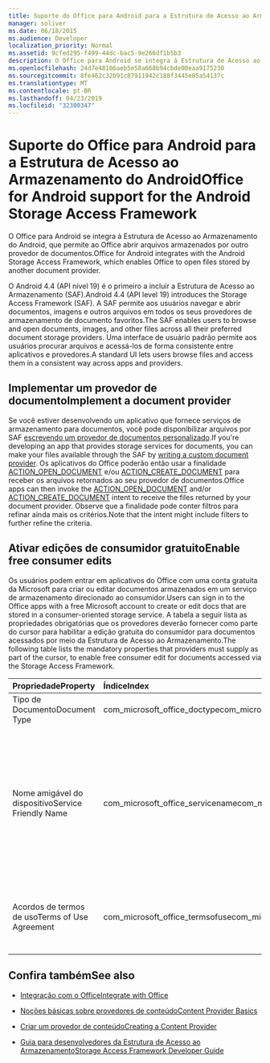 ```yaml
---
title: Suporte do Office para Android para a Estrutura de Acesso ao Armazenamento do Android
manager: soliver
ms.date: 06/18/2015
ms.audience: Developer
localization_priority: Normal
ms.assetid: 9cfed295-f499-44dc-bac5-9e266df1b5b3
description: O Office para Android se integra à Estrutura de Acesso ao Armazenamento do Android, que permite ao Office abrir arquivos armazenados por outro provedor de documentos.
ms.openlocfilehash: 24d7e48106aeb5e58a668b94cbde00eaa9175230
ms.sourcegitcommit: 8fe462c32b91c87911942c188f3445e85a54137c
ms.translationtype: MT
ms.contentlocale: pt-BR
ms.lasthandoff: 04/23/2019
ms.locfileid: "32300347"
---
```

# <a name="office-for-android-support-for-the-android-storage-access-framework"></a><span data-ttu-id="b9f1c-103">Suporte do Office para Android para a Estrutura de Acesso ao Armazenamento do Android</span><span class="sxs-lookup"><span data-stu-id="b9f1c-103">Office for Android support for the Android Storage Access Framework</span></span>

<span data-ttu-id="b9f1c-104">O Office para Android se integra à Estrutura de Acesso ao Armazenamento do Android, que permite ao Office abrir arquivos armazenados por outro provedor de documentos.</span><span class="sxs-lookup"><span data-stu-id="b9f1c-104">Office for Android integrates with the Android Storage Access Framework, which enables Office to open files stored by another document provider.</span></span>
  
<span data-ttu-id="b9f1c-105">O Android 4.4 (API nível 19) é o primeiro a incluir a Estrutura de Acesso ao Armazenamento (SAF).</span><span class="sxs-lookup"><span data-stu-id="b9f1c-105">Android 4.4 (API level 19) introduces the Storage Access Framework (SAF).</span></span> <span data-ttu-id="b9f1c-106">A SAF permite aos usuários navegar e abrir documentos, imagens e outros arquivos em todos os seus provedores de armazenamento de documento favoritos.</span><span class="sxs-lookup"><span data-stu-id="b9f1c-106">The SAF enables users to browse and open documents, images, and other files across all their preferred document storage providers.</span></span> <span data-ttu-id="b9f1c-107">Uma interface de usuário padrão permite aos usuários procurar arquivos e acessá-los de forma consistente entre aplicativos e provedores.</span><span class="sxs-lookup"><span data-stu-id="b9f1c-107">A standard UI lets users browse files and access them in a consistent way across apps and providers.</span></span>
  
## <a name="implement-a-document-provider"></a><span data-ttu-id="b9f1c-108">Implementar um provedor de documento</span><span class="sxs-lookup"><span data-stu-id="b9f1c-108">Implement a document provider</span></span>

<span data-ttu-id="b9f1c-109">Se você estiver desenvolvendo um aplicativo que fornece serviços de armazenamento para documentos, você pode disponibilizar arquivos por SAF [escrevendo um provedor de documentos personalizado](https://developer.android.com/guide/topics/providers/document-provider.html).</span><span class="sxs-lookup"><span data-stu-id="b9f1c-109">If you're developing an app that provides storage services for documents, you can make your files available through the SAF by [writing a custom document provider](https://developer.android.com/guide/topics/providers/document-provider.html).</span></span> <span data-ttu-id="b9f1c-110">Os aplicativos do Office poderão então usar a finalidade [ACTION_OPEN_DOCUMENT](https://developer.android.com/reference/android/content/Intent.html) e/ou [ACTION_CREATE_DOCUMENT](https://developer.android.com/reference/android/content/Intent.html) para receber os arquivos retornados ao seu provedor de documentos.</span><span class="sxs-lookup"><span data-stu-id="b9f1c-110">Office apps can then invoke the [ACTION_OPEN_DOCUMENT](https://developer.android.com/reference/android/content/Intent.html) and/or [ACTION_CREATE_DOCUMENT](https://developer.android.com/reference/android/content/Intent.html) intent to receive the files returned by your document provider.</span></span> <span data-ttu-id="b9f1c-111">Observe que a finalidade pode conter filtros para refinar ainda mais os critérios.</span><span class="sxs-lookup"><span data-stu-id="b9f1c-111">Note that the intent might include filters to further refine the criteria.</span></span> 
  
## <a name="enable-free-consumer-edits"></a><span data-ttu-id="b9f1c-112">Ativar edições de consumidor gratuito</span><span class="sxs-lookup"><span data-stu-id="b9f1c-112">Enable free consumer edits</span></span>

<span data-ttu-id="b9f1c-113">Os usuários podem entrar em aplicativos do Office com uma conta gratuita da Microsoft para criar ou editar documentos armazenados em um serviço de armazenamento direcionado ao consumidor.</span><span class="sxs-lookup"><span data-stu-id="b9f1c-113">Users can sign in to the Office apps with a free Microsoft account to create or edit docs that are stored in a consumer-oriented storage service.</span></span> <span data-ttu-id="b9f1c-114">A tabela a seguir lista as propriedades obrigatórias que os provedores deverão fornecer como parte do cursor para habilitar a edição gratuita do consumidor para documentos acessados por meio da Estrutura de Acesso ao Armazenamento.</span><span class="sxs-lookup"><span data-stu-id="b9f1c-114">The following table lists the mandatory properties that providers must supply as part of the cursor, to enable free consumer edit for documents accessed via the Storage Access Framework.</span></span>
  
|<span data-ttu-id="b9f1c-115">**Propriedade**</span><span class="sxs-lookup"><span data-stu-id="b9f1c-115">**Property**</span></span>|<span data-ttu-id="b9f1c-116">**Índice**</span><span class="sxs-lookup"><span data-stu-id="b9f1c-116">**Index**</span></span>|<span data-ttu-id="b9f1c-117">**Valor**</span><span class="sxs-lookup"><span data-stu-id="b9f1c-117">**Value**</span></span>|
|:-----|:-----|:-----|
|<span data-ttu-id="b9f1c-118">Tipo de Documento</span><span class="sxs-lookup"><span data-stu-id="b9f1c-118">Document Type</span></span>  <br/> |<span data-ttu-id="b9f1c-119">com_microsoft_office_doctype</span><span class="sxs-lookup"><span data-stu-id="b9f1c-119">com_microsoft_office_doctype</span></span>  <br/> |<span data-ttu-id="b9f1c-120">\<consumidor\></span><span class="sxs-lookup"><span data-stu-id="b9f1c-120">\<consumer\></span></span>  <br/> |
|<span data-ttu-id="b9f1c-121">Nome amigável do dispositivo</span><span class="sxs-lookup"><span data-stu-id="b9f1c-121">Service Friendly Name</span></span>  <br/> |<span data-ttu-id="b9f1c-122">com_microsoft_office_servicename</span><span class="sxs-lookup"><span data-stu-id="b9f1c-122">com_microsoft_office_servicename</span></span>  <br/> |<span data-ttu-id="b9f1c-123">Qualquer nome amigável para o serviço usado para identificar um documento na lista Recentes nos aplicativos do Office.</span><span class="sxs-lookup"><span data-stu-id="b9f1c-123">Any user-friendly name for the service, used to identify a document in the Recent list in the Office apps.</span></span> <span data-ttu-id="b9f1c-124">Observe que a propriedade "Contrato de termos de uso" deve ser fornecida antes do nome amigável para o serviço poder ser exibido.</span><span class="sxs-lookup"><span data-stu-id="b9f1c-124">Note that the "Terms of Use Agreement" property must be supplied before the friendly name for the service can be displayed.</span></span>  <br/> |
|<span data-ttu-id="b9f1c-125">Acordos de termos de uso</span><span class="sxs-lookup"><span data-stu-id="b9f1c-125">Terms of Use Agreement</span></span>  <br/> |<span data-ttu-id="b9f1c-126">com_microsoft_office_termsofuse</span><span class="sxs-lookup"><span data-stu-id="b9f1c-126">com_microsoft_office_termsofuse</span></span>  <br/> |<span data-ttu-id="b9f1c-127">\<Eu concordo com os termos localizados em https://go.microsoft.com/fwlink/p/?LinkId=528381\></span><span class="sxs-lookup"><span data-stu-id="b9f1c-127">\<I agree to the terms located at https://go.microsoft.com/fwlink/p/?LinkId=528381\></span></span>  <br/> |
   
## <a name="see-also"></a><span data-ttu-id="b9f1c-128">Confira também</span><span class="sxs-lookup"><span data-stu-id="b9f1c-128">See also</span></span>
<span data-ttu-id="b9f1c-129"><a name="bk_addresources"> </a></span><span class="sxs-lookup"><span data-stu-id="b9f1c-129"></span></span>

- [<span data-ttu-id="b9f1c-130">Integração com o Office</span><span class="sxs-lookup"><span data-stu-id="b9f1c-130">Integrate with Office</span></span>](integrate-with-office.md)
    
- [<span data-ttu-id="b9f1c-131">Noções básicas sobre provedores de conteúdo</span><span class="sxs-lookup"><span data-stu-id="b9f1c-131">Content Provider Basics</span></span>](hhttps://developer.android.com/guide/topics/providers/content-provider-basics.html)
    
- [<span data-ttu-id="b9f1c-132">Criar um provedor de conteúdo</span><span class="sxs-lookup"><span data-stu-id="b9f1c-132">Creating a Content Provider</span></span>](https://developer.android.com/guide/topics/providers/content-provider-creating.html)
    
- [<span data-ttu-id="b9f1c-133">Guia para desenvolvedores da Estrutura de Acesso ao Armazenamento</span><span class="sxs-lookup"><span data-stu-id="b9f1c-133">Storage Access Framework Developer Guide</span></span>](https://developer.android.com/guide/topics/providers/document-provider.html)
    

